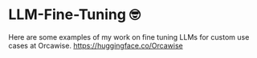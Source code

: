 # LLM-Fine-Tuning 🤓

Here are some examples of my work on fine tuning LLMs for custom use cases at Orcawise.
https://huggingface.co/Orcawise
